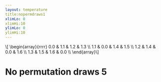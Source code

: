 ```yaml
---
layout: temperature
title:nopermdraws1
xlimLo: 0
xlimHi:10 
ylimLo: 0
ylimHi:10 
---
```


\\[
  \begin{array}{rrrr}
    0.0 & 1.1 & 1.2 & 1.3 \\\\
    1.1 & 0.0 & 1.4 & 1.5 \\\\
    1.2 & 1.4 & 0.0 & 1.6 \\\\
    1.3 & 1.5 & 1.6 & 0.0 \\\\
\end{array}\\]
# No permutation draws 5

